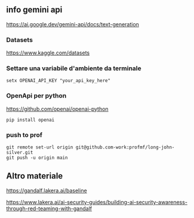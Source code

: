 ## info gemini api
https://ai.google.dev/gemini-api/docs/text-generation

### Datasets
https://www.kaggle.com/datasets


### Settare una variabile d'ambiente da terminale

`setx OPENAI_API_KEY "your_api_key_here"`


### OpenApi per python  
https://github.com/openai/openai-python

```
pip install openai
```

### push to prof  
```
git remote set-url origin git@github.com-work:profmf/long-john-silver.git
git push -u origin main 
```

## Altro materiale
https://gandalf.lakera.ai/baseline  

https://www.lakera.ai/ai-security-guides/building-ai-security-awareness-through-red-teaming-with-gandalf